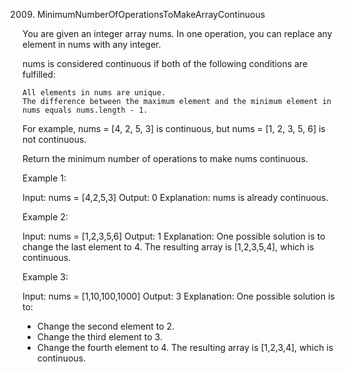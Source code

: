 2009. MinimumNumberOfOperationsToMakeArrayContinuous

You are given an integer array nums. In one operation, you can replace any element in nums with any integer.

nums is considered continuous if both of the following conditions are fulfilled:

    All elements in nums are unique.
    The difference between the maximum element and the minimum element in nums equals nums.length - 1.

For example, nums = [4, 2, 5, 3] is continuous, but nums = [1, 2, 3, 5, 6] is not continuous.

Return the minimum number of operations to make nums continuous.

Example 1:

Input: nums = [4,2,5,3]
Output: 0
Explanation: nums is already continuous.

Example 2:

Input: nums = [1,2,3,5,6]
Output: 1
Explanation: One possible solution is to change the last element to 4.
The resulting array is [1,2,3,5,4], which is continuous.

Example 3:

Input: nums = [1,10,100,1000]
Output: 3
Explanation: One possible solution is to:
- Change the second element to 2.
- Change the third element to 3.
- Change the fourth element to 4.
The resulting array is [1,2,3,4], which is continuous.
